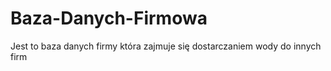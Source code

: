 # Baza-Danych-Firmowa
Jest to baza danych firmy która zajmuje się dostarczaniem wody do innych firm
